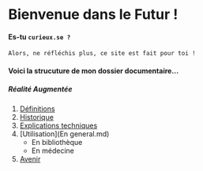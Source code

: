# Bienvenue dans le Futur ! 

#### Es-tu `curieux.se ?`
```
Alors, ne réfléchis plus, ce site est fait pour toi !
```

#### Voici la strucuture de mon dossier documentaire...
##### Réalité Augmentée
1. [Définitions](Definition.md)
2. [Historique](Histoire.md)
3. [Explications techniques](Fonctionnement.md)
4. [Utilisation](En general.md) 
   * En bibliothèque
   * En médecine
 5. [Avenir](Avenir.md)
